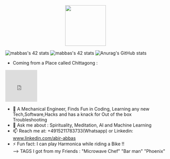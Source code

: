 <div align="center">
  <img src="https://42wolfsburg.de/wp-content/uploads/2022/01/42logo_site-5.svg" height="128px"  >
</div>

   ![mabbas's 42 stats](https://badge42.vercel.app/api/v2/cl33nxvl8001109l2p31ppqso/stats?cursusId=9&coalitionId=piscine)
   ![mabbas's 42 stats](https://badge42.vercel.app/api/v2/cl33nxvl8001109l2p31ppqso/stats?cursusId=21&coalitionId=151) 
 ![Anurag's GitHub stats](https://github-readme-stats.vercel.app/api?username=mdabir1203&show_icons=true&theme=radical)                                                                                                                                                                                                                           
- Coming from a Place called Chittagong :
<iframe src="https://www.google.com/maps/embed?pb=!1m18!1m12!1m3!1d118103.46961011157!2d91.74982780448148!3d22.32591930683975!2m3!1f0!2f0!3f0!3m2!1i1024!2i768!4f13.1!3m3!1m2!1s0x30acd8a64095dfd3%3A0x5015cc5bcb6905d9!2sChattogram%2C%20Bangladesh!5e0!3m2!1sen!2sde!4v1664819569989!5m2!1sen!2sde" width="100" height="100" style="border:0;" allowfullscreen="" loading="lazy" referrerpolicy="no-referrer-when-downgrade"></iframe>
  
  
- 🔭  A Mechanical Engineer, Finds Fun in Coding, Learning any new Tech,Software,Hacks and has a knack for Out of the box Troubleshooting 
- 💬 Ask me about : Spirituality, Meditation, AI and Machine Learning
- 📫 Reach me at: +4915211783733(Whatsapp) or Linkedin: www.linkedin.com/abir-abbas
- ⚡ Fun fact: I can play Harmonica while riding a Bike !!  
--> TAGS I got from my Friends : "Microwave Chef" "Bar man" "Phoenix"
 
